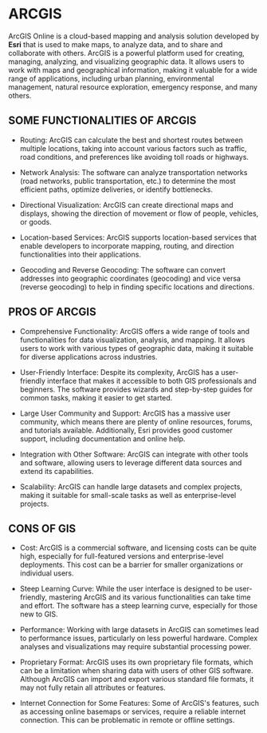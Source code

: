 # ARCGIS

ArcGIS Online is a cloud-based mapping and analysis solution developed by **Esri** that is used to make maps, to analyze data, and to share and collaborate with others. ArcGIS is a powerful platform used for creating, managing, analyzing, and visualizing geographic data. It allows users to work with maps and geographical information, making it valuable for a wide range of applications, including urban planning, environmental management, natural resource exploration, emergency response, and many others.

## SOME FUNCTIONALITIES OF ARCGIS

- Routing: ArcGIS can calculate the best and shortest routes between multiple locations, taking into account various factors such as traffic, road conditions, and preferences like avoiding toll roads or highways.

- Network Analysis: The software can analyze transportation networks (road networks, public transportation, etc.) to determine the most efficient paths, optimize deliveries, or identify bottlenecks.

- Directional Visualization: ArcGIS can create directional maps and displays, showing the direction of movement or flow of people, vehicles, or goods.

- Location-based Services: ArcGIS supports location-based services that enable developers to incorporate mapping, routing, and direction functionalities into their applications.

- Geocoding and Reverse Geocoding: The software can convert addresses into geographic coordinates (geocoding) and vice versa (reverse geocoding) to help in finding specific locations and directions.

## PROS OF ARCGIS

- Comprehensive Functionality: ArcGIS offers a wide range of tools and functionalities for data visualization, analysis, and mapping. It allows users to work with various types of geographic data, making it suitable for diverse applications across industries.

- User-Friendly Interface: Despite its complexity, ArcGIS has a user-friendly interface that makes it accessible to both GIS professionals and beginners. The software provides wizards and step-by-step guides for common tasks, making it easier to get started.

- Large User Community and Support: ArcGIS has a massive user community, which means there are plenty of online resources, forums, and tutorials available. Additionally, Esri provides good customer support, including documentation and online help.

- Integration with Other Software: ArcGIS can integrate with other tools and software, allowing users to leverage different data sources and extend its capabilities.

- Scalability: ArcGIS can handle large datasets and complex projects, making it suitable for small-scale tasks as well as enterprise-level projects.

## CONS OF GIS

- Cost: ArcGIS is a commercial software, and licensing costs can be quite high, especially for full-featured versions and enterprise-level deployments. This cost can be a barrier for smaller organizations or individual users.

- Steep Learning Curve: While the user interface is designed to be user-friendly, mastering ArcGIS and its various functionalities can take time and effort. The software has a steep learning curve, especially for those new to GIS.

- Performance: Working with large datasets in ArcGIS can sometimes lead to performance issues, particularly on less powerful hardware. Complex analyses and visualizations may require substantial processing power.

- Proprietary Format: ArcGIS uses its own proprietary file formats, which can be a limitation when sharing data with users of other GIS software. Although ArcGIS can import and export various standard file formats, it may not fully retain all attributes or features.

- Internet Connection for Some Features: Some of ArcGIS's features, such as accessing online basemaps or services, require a reliable internet connection. This can be problematic in remote or offline settings.
